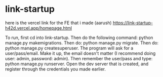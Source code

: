 # link-startup



here is the vercel link for the FE that i made (aarush) https://link-startup-h42d.vercel.app/homepage.html

To run, first cd into link-startup. Then do the following command: python manage.py makemigrations. Then do: python manage.py migrate. Then do: python manage.py createsuperuser. The program will ask for a user/pass/email. Make it up, the email doesn't matter (I recommend doing user: admin, password: admin). Then remember the user/pass and type: python manage.py runserver. Open the dev server that is created, and register through the credentials you made earlier.
